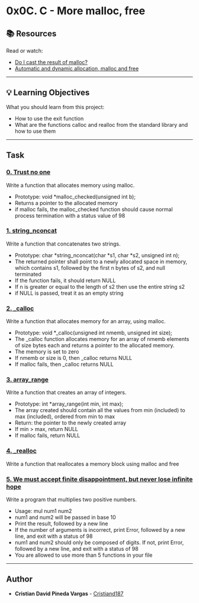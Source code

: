 # 0x0C. C - More malloc, free

## :books: Resources
Read or watch:
* [Do I cast the result of malloc?](https://intranet.hbtn.io/rltoken/xRakq81EUvl-3QG_3QUC8A)
* [Automatic and dynamic allocation, malloc and free](https://intranet.hbtn.io/rltoken/EtTOoIezIdtjFOZX5YO7-g)

---
## :bulb: Learning Objectives
What you should learn from this project:

* How to use the exit function
* What are the functions calloc and realloc from the standard library and how to use them

---
## Task

### [0. Trust no one](./0-malloc_checked.c)
Write a function that allocates memory using malloc.
 * Prototype: void *malloc_checked(unsigned int b);
 * Returns a pointer to the allocated memory
 * if malloc fails, the malloc_checked function should cause normal process termination with a status value of 98


### [1. string_nconcat](./1-string_nconcat.c)
Write a function that concatenates two strings.
 * Prototype: char *string_nconcat(char *s1, char *s2, unsigned int n);
 * The returned pointer shall point to a newly allocated space in memory, which contains s1, followed by the first n bytes of s2, and null terminated
 * If the function fails, it should return NULL
 * If n is greater or equal to the length of s2 then use the entire string s2
 * if NULL is passed, treat it as an empty string


### [2. _calloc](./2-calloc.c)
Write a function that allocates memory for an array, using malloc.
 * Prototype: void *_calloc(unsigned int nmemb, unsigned int size);
 * The _calloc function allocates memory for an array of nmemb elements of size bytes each and returns a pointer to the allocated memory.
 * The memory is set to zero
 * If nmemb or size is 0, then _calloc returns NULL
 * If malloc fails, then _calloc returns NULL


### [3. array_range](./3-array_range.c)
Write a function that creates an array of integers.
 * Prototype: int *array_range(int min, int max);
 * The array created should contain all the values from min (included) to max (included), ordered from min to max
 * Return: the pointer to the newly created array
 * If min > max, return NULL
 * If malloc fails, return NULL


### [4. _realloc](./100-realloc.c)
Write a function that reallocates a memory block using malloc and free


### [5. We must accept finite disappointment, but never lose infinite hope](./101-mul.c)
Write a program that multiplies two positive numbers.
 * Usage: mul num1 num2
 * num1 and num2 will be passed in base 10
 * Print the result, followed by a new line
 * If the number of arguments is incorrect, print Error, followed by a new line, and exit with a status of 98
 * num1 and num2 should only be composed of digits. If not, print Error, followed by a new line, and exit with a status of 98
 * You are allowed to use more than 5 functions in your file

---

## Author
* **Cristian David Pineda Vargas** - [Cristiand187](https://github.com/Cristiand187)